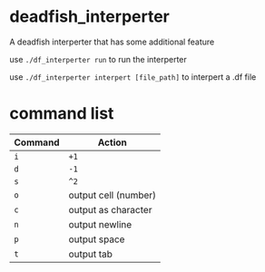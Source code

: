 # deadfish_interperter
A deadfish interperter that has some additional feature

use  `./df_interperter run`  to run the interperter

use  `./df_interperter interpert [file_path]`  to interpert a .df file

# command list

| Command | Action                           |
| ------- | -------------------------------- |
| `i`     | `+1`                             |
| `d`     | `-1`                             |
| `s`     | `^2`                             |
| `o`     | output cell (number)             |
| `c`     | output as character              |
| `n`     | output newline                   |
| `p`     | output space                     |
| `t`     | output tab                       |
